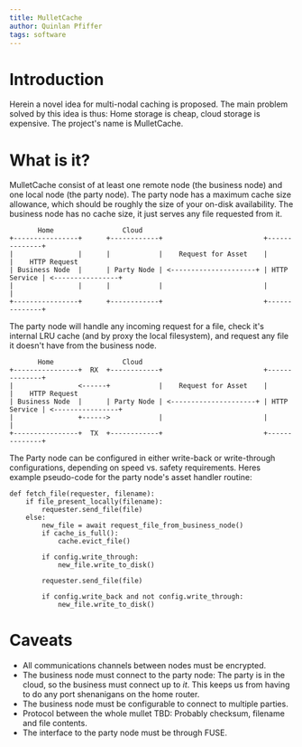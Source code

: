 ```yaml
---
title: MulletCache
author: Quinlan Pfiffer
tags: software
---
```


# Introduction

Herein a novel idea for multi-nodal caching is proposed. The main problem solved
by this idea is thus: Home storage is cheap, cloud storage is expensive. The
project's name is MulletCache.

# What is it?

MulletCache consist of at least one remote node (the business node) and one
local node (the party node). The party node has a maximum cache size allowance,
which should be roughly the size of your on-disk availability. The business node
has no cache size, it just serves any file requested from it.

```
       Home                 Cloud
+----------------+      +------------+                         +--------------+
|                |      |            |    Request for Asset    |              |    HTTP Request
| Business Node  |      | Party Node | <---------------------+ | HTTP Service | <----------------+
|                |      |            |                         |              |
+----------------+      +------------+                         +--------------+
```

The party node will handle any incoming request for a file, check it's internal
LRU cache (and by proxy the local filesystem), and request any file it doesn't
have from the business node.

```
       Home                 Cloud
+----------------+  RX  +------------+                         +--------------+
|                <------+            |    Request for Asset    |              |    HTTP Request
| Business Node  |      | Party Node | <---------------------+ | HTTP Service | <----------------+
|                +------>            |                         |              |
+----------------+  TX  +------------+                         +--------------+
```

The Party node can be configured in either write-back or write-through
configurations, depending on speed vs. safety requirements. Heres example
pseudo-code for the party node's asset handler routine:

```
def fetch_file(requester, filename):
    if file_present_locally(filename):
        requester.send_file(file)
    else:
        new_file = await request_file_from_business_node()
        if cache_is_full():
            cache.evict_file()

        if config.write_through:
            new_file.write_to_disk()

        requester.send_file(file)

        if config.write_back and not config.write_through:
            new_file.write_to_disk()
```

# Caveats

* All communications channels between nodes must be encrypted.
* The business node must connect to the party node: The party is in the cloud,
  so the business must connect up to _it_. This keeps us from having to do any
  port shenanigans on the home router.
* The business node must be configurable to connect to multiple parties.
* Protocol between the whole mullet TBD: Probably checksum, filename and file
  contents.
* The interface to the party node must be through FUSE.
